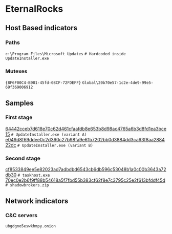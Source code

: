# EternalRocks

## Host Based indicators

### Paths

`c:\Program Files\Microsoft Updates`  `# Hardcoded inside UpdateInstaller.exe`

### Mutexes

`{8F6F00C4-B901-45fd-08CF-72FDEFF}`
`Global\20b70e57-1c2e-4de9-99e5-69f369006912`

## Samples

### First stage

[64442cceb7d618e70c62d461cfaafdb8e653b8d98ac4765a6b3d8fd1ea3bce15](https://raw.githubusercontent.com/stamparm/EternalRocks/master/samples/64442cceb7d618e70c62d461cfaafdb8e653b8d98ac4765a6b3d8fd1ea3bce15.ex_)  `# UpdateInstaller.exe (variant A)`
[e049d8f69ddee0c2d360c27b98fa9e61b7202bb0d3884dd3ca63f8aa288422dc](https://raw.githubusercontent.com/stamparm/EternalRocks/master/samples/e049d8f69ddee0c2d360c27b98fa9e61b7202bb0d3884dd3ca63f8aa288422dc.ex_)  `# UpdateInstaller.exe (variant B)`

### Second stage

[cf8533849ee5e82023ad7adbdbd6543cb6db596c53048b1a0c00b3643a72db30](https://raw.githubusercontent.com/stamparm/EternalRocks/master/samples/cf8533849ee5e82023ad7adbdbd6543cb6db596c53048b1a0c00b3643a72db30.ex_)  `# taskhost.exe`
[70ec0e2b6f9ff88b54618a5f7fbd55b383cf62f8e7c3795c25e2f613bfddf45d](https://raw.githubusercontent.com/stamparm/EternalRocks/master/samples/70ec0e2b6f9ff88b54618a5f7fbd55b383cf62f8e7c3795c25e2f613bfddf45d.zi_)  `# shadowbrokers.zip`

## Network indicators

### C&C servers

`ubgdgno5eswkhmpy.onion`
